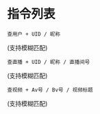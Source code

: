 # 指令列表

~~~
查用户 + UID / 昵称 
~~~ 
(支持模糊匹配)

~~~
查直播 + UID / 昵称 / 直播间号
~~~ 
(支持模糊匹配)

~~~
查视频 + Av号 / Bv号 / 视频标题
~~~ 
(支持模糊匹配)